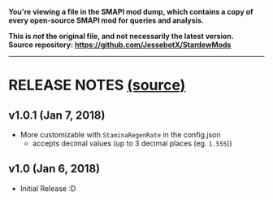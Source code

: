 **You're viewing a file in the SMAPI mod dump, which contains a copy of every open-source SMAPI mod
for queries and analysis.**

**This is _not_ the original file, and not necessarily the latest version.**  
**Source repository: https://github.com/JessebotX/StardewMods**

----

# RELEASE NOTES [(source)](https://www.nexusmods.com/stardewvalley/mods/3207)

## v1.0.1 (Jan 7, 2018)
- More customizable with ```StaminaRegenRate``` in the config.json
  - accepts decimal values (up to 3 decimal places (eg. ```1.555```))

## v1.0 (Jan 6, 2018)
- Initial Release :D